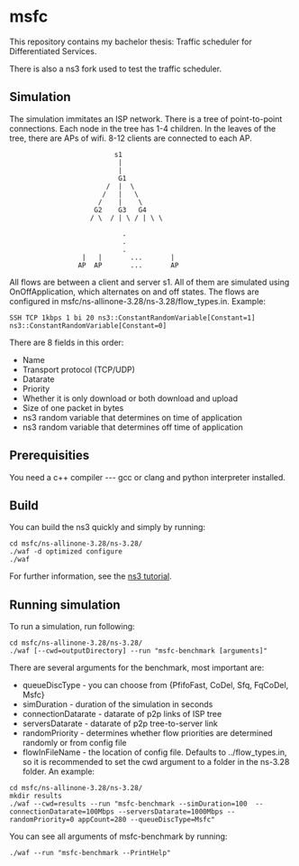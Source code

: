 # msfc
This repository contains my bachelor thesis: Traffic scheduler for Differentiated Services.

There is also a ns3 fork used to test the traffic scheduler.

## Simulation
The simulation immitates an ISP network. There is a tree of point-to-point connections. Each node in the tree has 1-4 children. In the leaves of the tree, there are APs of wifi. 8-12 clients are connected to each AP.
```
                          s1
                           |
                           |
                           G1
                        /  |  \
                       /   |   \
                      /    |    \
                     G2    G3   G4
                    / \  / | \ / | \ \ 
                    
                            .
                            .
                            .
                  |   |       ...       |
                 AP  AP       ...       AP 
```

All flows are between a client and server s1. All of them are simulated using OnOffApplication, which alternates on and off states. The flows are configured in msfc/ns-allinone-3.28/ns-3.28/flow_types.in. Example:
```
SSH TCP 1kbps 1 bi 20 ns3::ConstantRandomVariable[Constant=1] ns3::ConstantRandomVariable[Constant=0]
```
There are 8 fields in this order:
+ Name
+ Transport protocol (TCP/UDP)
+ Datarate
+ Priority
+ Whether it is only download or both download and upload
+ Size of one packet in bytes
+ ns3 random variable that determines on time of application
+ ns3 random variable that determines off time of application

## Prerequisities

You need a c++ compiler --- gcc or clang and python interpreter installed.

## Build

You can build the ns3 quickly and simply by running:
```
cd msfc/ns-allinone-3.28/ns-3.28/
./waf -d optimized configure
./waf
```

For further information, see the [ns3 tutorial](https://www.nsnam.org/docs/tutorial/html/getting-started.html#building-ns3).

## Running simulation

To run a simulation, run following:
```
cd msfc/ns-allinone-3.28/ns-3.28/
./waf [--cwd=outputDirectory] --run "msfc-benchmark [arguments]"
```

There are several arguments for the benchmark, most important are:

- queueDiscType - you can choose from {PfifoFast, CoDel, Sfq, FqCoDel, Msfc}
- simDuration - duration of the simulation in seconds
- connectionDatarate - datarate of p2p links of ISP tree
- serversDatarate - datarate of p2p tree-to-server link
- randomPriority - determines whether flow priorities are determined randomly or from config file
- flowInFileName - the location of config file. Defaults to ../flow_types.in, so it is recommended to set the cwd argument to a folder in the ns-3.28 folder.
An example:
```
cd msfc/ns-allinone-3.28/ns-3.28/
mkdir results
./waf --cwd=results --run "msfc-benchmark --simDuration=100  --connectionDatarate=100Mbps --serversDatarate=1000Mbps --randomPriority=0 appCount=280 --queueDiscType=Msfc"
```

You can see all arguments of msfc-benchmark by running:
```
./waf --run "msfc-benchmark --PrintHelp"
```
